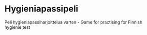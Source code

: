 # Hygieniapassipeli
Peli hygieniapassiharjoittelua varten - Game for practising for Finnish hygienie test
